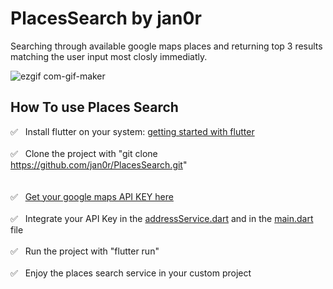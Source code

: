 # PlacesSearch by jan0r

Searching through available google maps places and returning top 3 results matching the user input most closly immediatly.



![ezgif com-gif-maker](https://user-images.githubusercontent.com/20814879/129452579-484001a9-1425-4e39-bd71-207577a26d2c.gif)




## How To use Places Search

  ✅  &nbsp; Install flutter on your system: [getting started with flutter](https://flutter.dev/docs/get-started/install) <br/>
  <br />
  ✅  &nbsp; Clone the project with "git clone https://github.com/jan0r/PlacesSearch.git"  <br/>
  <br />  
  ✅  &nbsp; [Get your google maps API KEY here](https://developers.google.com/maps/documentation/javascript/get-api-key)  <br/>
  <br />
  ✅  &nbsp; Integrate your API Key in the [addressService.dart](https://github.com/jan0r/PlacesSearch/blob/dev/lib/services/addressService.dart) and in the [main.dart](https://github.com/jan0r/PlacesSearch/blob/dev/lib/main.dart) file <br/>
  <br />
  ✅  &nbsp; Run the project with "flutter run"  <br/>
  <br />
  ✅  &nbsp; Enjoy the places search service in your custom project  <br/>











